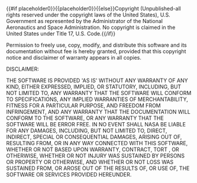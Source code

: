 {{#if placeholder0}}{{placeholder0}}{{else}}Copyright (Unpublished-all rights reserved under the
            copyright laws of the United States), U.S. Government
            as represented by the Administrator of the National
            Aeronautics and Space Administration. No copyright is
            claimed in the United States under Title 17, U.S. Code.{{/if}}

 Permission to freely use, copy, modify, and distribute this software and its documentation without fee is hereby granted, provided that this copyright notice and disclaimer of warranty appears in all copies.

 DISCLAIMER:

 THE SOFTWARE IS PROVIDED 'AS IS' WITHOUT ANY WARRANTY OF ANY KIND, EITHER EXPRESSED, IMPLIED, OR STATUTORY, INCLUDING, BUT NOT LIMITED TO, ANY WARRANTY THAT THE SOFTWARE WILL CONFORM TO SPECIFICATIONS, ANY IMPLIED WARRANTIES OF MERCHANTABILITY, FITNESS FOR A PARTICULAR PURPOSE, AND FREEDOM FROM INFRINGEMENT, AND ANY WARRANTY THAT THE DOCUMENTATION WILL CONFORM TO THE SOFTWARE, OR ANY WARRANTY THAT THE SOFTWARE WILL BE ERROR FREE. IN NO EVENT SHALL NASA BE LIABLE FOR ANY DAMAGES, INCLUDING, BUT NOT LIMITED TO, DIRECT, INDIRECT, SPECIAL OR CONSEQUENTIAL DAMAGES, ARISING OUT OF, RESULTING FROM, OR IN ANY WAY CONNECTED WITH THIS SOFTWARE, WHETHER OR NOT BASED UPON WARRANTY, CONTRACT, TORT , OR OTHERWISE, WHETHER OR NOT INJURY WAS SUSTAINED BY PERSONS OR PROPERTY OR OTHERWISE, AND WHETHER OR NOT LOSS WAS SUSTAINED FROM, OR AROSE OUT OF THE RESULTS OF, OR USE OF, THE SOFTWARE OR SERVICES PROVIDED HEREUNDER.